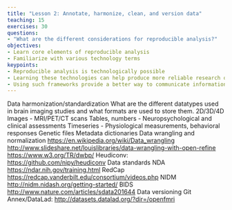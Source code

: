 ```yaml
---
title: "Lesson 2: Annotate, harmonize, clean, and version data"
teaching: 15
exercises: 30
questions:
- "What are the different considerations for reproducible analysis?"
objectives:
- Learn core elements of reproducible analysis
- Familiarize with various technology terms
keypoints:
- Reproducible analysis is technologically possible
- Learning these technologies can help produce more reliable research output
- Using such frameworks provide a better way to communicate information to colleagues and collaborators
---
```



Data harmonization/standardization
What are the different datatypes used in brain imaging studies and what formats are used to store them.
2D/3D/4D Images -  MRI/PET/CT scans
Tables, numbers - Neuropsychological and clinical assessments
Timeseries - Physiological measurements, behavioral responses
Genetic files
Metadata dictionaries
Data wrangling and normalization
https://en.wikipedia.org/wiki/Data_wrangling
http://www.slideshare.net/louislibraries/data-wrangling-with-open-refine
https://www.w3.org/TR/dwbp/ 
Heudiconv: https://github.com/nipy/heudiconv
Data standards
NDA
https://ndar.nih.gov/training.html
RedCap
https://redcap.vanderbilt.edu/consortium/videos.php 
NIDM
http://nidm.nidash.org/getting-started/
BIDS
http://www.nature.com/articles/sdata201644
Data versioning
Git Annex/DataLad: http://datasets.datalad.org/?dir=/openfmri
